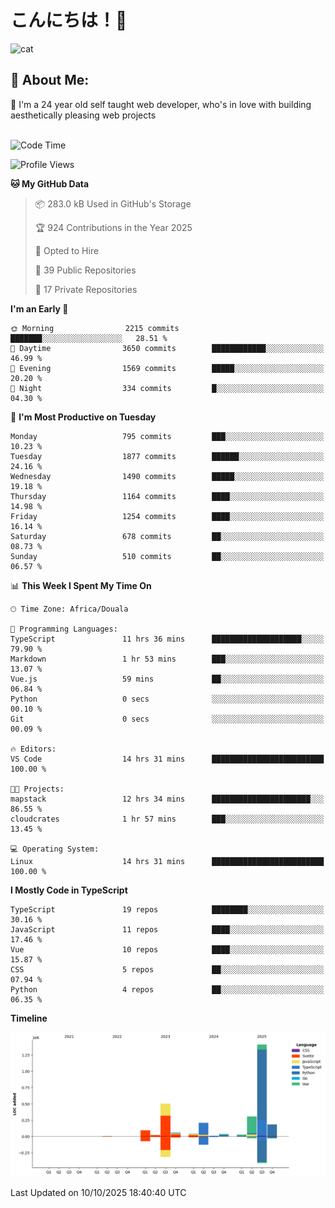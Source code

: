 

# こんにちは！🙂  
![cat](https://github.com/michaelnji/michaelnji/assets/73862378/606e99e9-2c18-4853-8722-991e4af8eae6)

## 💫 About Me:
🙂 I'm a 24 year old self taught web developer, who's in love with building aesthetically pleasing web projects <br><br>

<!--START_SECTION:waka-->
![Code Time](http://img.shields.io/badge/Code%20Time-1%2C477%20hrs%2042%20mins-blue)

![Profile Views](http://img.shields.io/badge/Profile%20Views-1-blue)

**🐱 My GitHub Data** 

> 📦 283.0 kB Used in GitHub's Storage 
 > 
> 🏆 924 Contributions in the Year 2025
 > 
> 💼 Opted to Hire
 > 
> 📜 39 Public Repositories 
 > 
> 🔑 17 Private Repositories 
 > 
**I'm an Early 🐤** 

```text
🌞 Morning                2215 commits        ███████░░░░░░░░░░░░░░░░░░   28.51 % 
🌆 Daytime                3650 commits        ████████████░░░░░░░░░░░░░   46.99 % 
🌃 Evening                1569 commits        █████░░░░░░░░░░░░░░░░░░░░   20.20 % 
🌙 Night                  334 commits         █░░░░░░░░░░░░░░░░░░░░░░░░   04.30 % 
```
📅 **I'm Most Productive on Tuesday** 

```text
Monday                   795 commits         ███░░░░░░░░░░░░░░░░░░░░░░   10.23 % 
Tuesday                  1877 commits        ██████░░░░░░░░░░░░░░░░░░░   24.16 % 
Wednesday                1490 commits        █████░░░░░░░░░░░░░░░░░░░░   19.18 % 
Thursday                 1164 commits        ████░░░░░░░░░░░░░░░░░░░░░   14.98 % 
Friday                   1254 commits        ████░░░░░░░░░░░░░░░░░░░░░   16.14 % 
Saturday                 678 commits         ██░░░░░░░░░░░░░░░░░░░░░░░   08.73 % 
Sunday                   510 commits         ██░░░░░░░░░░░░░░░░░░░░░░░   06.57 % 
```


📊 **This Week I Spent My Time On** 

```text
🕑︎ Time Zone: Africa/Douala

💬 Programming Languages: 
TypeScript               11 hrs 36 mins      ████████████████████░░░░░   79.90 % 
Markdown                 1 hr 53 mins        ███░░░░░░░░░░░░░░░░░░░░░░   13.07 % 
Vue.js                   59 mins             ██░░░░░░░░░░░░░░░░░░░░░░░   06.84 % 
Python                   0 secs              ░░░░░░░░░░░░░░░░░░░░░░░░░   00.10 % 
Git                      0 secs              ░░░░░░░░░░░░░░░░░░░░░░░░░   00.09 % 

🔥 Editors: 
VS Code                  14 hrs 31 mins      █████████████████████████   100.00 % 

🐱‍💻 Projects: 
mapstack                 12 hrs 34 mins      ██████████████████████░░░   86.55 % 
cloudcrates              1 hr 57 mins        ███░░░░░░░░░░░░░░░░░░░░░░   13.45 % 

💻 Operating System: 
Linux                    14 hrs 31 mins      █████████████████████████   100.00 % 
```

**I Mostly Code in TypeScript** 

```text
TypeScript               19 repos            ████████░░░░░░░░░░░░░░░░░   30.16 % 
JavaScript               11 repos            ████░░░░░░░░░░░░░░░░░░░░░   17.46 % 
Vue                      10 repos            ████░░░░░░░░░░░░░░░░░░░░░   15.87 % 
CSS                      5 repos             ██░░░░░░░░░░░░░░░░░░░░░░░   07.94 % 
Python                   4 repos             ██░░░░░░░░░░░░░░░░░░░░░░░   06.35 % 
```



**Timeline**

![Lines of Code chart](https://raw.githubusercontent.com/michaelnji/michaelnji/main/assets/bar_graph.png)


 Last Updated on 10/10/2025 18:40:40 UTC
<!--END_SECTION:waka-->
